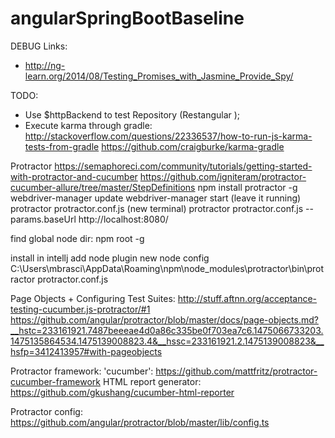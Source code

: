 # angularSpringBootBaseline

DEBUG
Links:
- http://ng-learn.org/2014/08/Testing_Promises_with_Jasmine_Provide_Spy/

TODO:
- Use $httpBackend to test Repository (Restangular );
- Execute karma through gradle:
http://stackoverflow.com/questions/22336537/how-to-run-js-karma-tests-from-gradle
https://github.com/craigburke/karma-gradle


Protractor
https://semaphoreci.com/community/tutorials/getting-started-with-protractor-and-cucumber
https://github.com/igniteram/protractor-cucumber-allure/tree/master/StepDefinitions
npm install protractor -g
webdriver-manager update
webdriver-manager start (leave it running)
protractor protractor.conf.js (new terminal)
protractor protractor.conf.js --params.baseUrl http://localhost:8080/

find global node dir:
npm root -g

install in intellj
add node plugin
new node config
C:\Users\mbrasci\AppData\Roaming\npm\node_modules\protractor\bin\protractor
protractor.conf.js

Page Objects + Configuring Test Suites:
http://stuff.aftnn.org/acceptance-testing-cucumber.js-protractor/#1
https://github.com/angular/protractor/blob/master/docs/page-objects.md?__hstc=233161921.7487beeeae4d0a86c335be0f703ea7c6.1475066733203.1475135864534.1475139008823.4&__hssc=233161921.2.1475139008823&__hsfp=3412413957#with-pageobjects


Protractor framework: 'cucumber': https://github.com/mattfritz/protractor-cucumber-framework
HTML report generator: https://github.com/gkushang/cucumber-html-reporter

Protractor config: https://github.com/angular/protractor/blob/master/lib/config.ts



